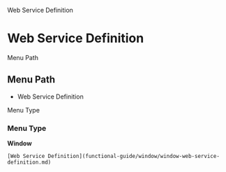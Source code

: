 
Web Service Definition
# Web Service Definition



Menu Path
## Menu Path



- Web Service Definition

Menu Type
### Menu Type

**Window**


```
[Web Service Definition](functional-guide/window/window-web-service-definition.md)
```